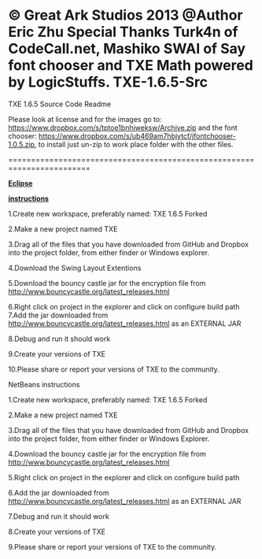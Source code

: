 © Great Ark Studios 2013
@Author Eric Zhu 
Special Thanks Turk4n of CodeCall.net, Mashiko SWAI of Say font chooser and TXE Math powered by LogicStuffs.
TXE-1.6.5-Src
=============

TXE 1.6.5 Source Code Readme

Please look at license and for the images go to: https://www.dropbox.com/s/tptoe1bnhiweksw/Archive.zip and the font chooser: https://www.dropbox.com/s/ub469am7hbjytcf/jfontchooser-1.0.5.zip, to install just un-zip to work place folder with the other files.

========================================================================
<b><a href= "http://eclipse.org"><p>Eclipse</p> instructions</a></b>


1.Create new workspace, preferably named: TXE 1.6.5 Forked


2.Make a new project named TXE 


3.Drag all of the files that you have downloaded from GitHub and Dropbox 
into the project folder, from either finder or Windows explorer.


4.Download the Swing Layout Extentions 


5.Download the bouncy castle jar for the encryption file from http://www.bouncycastle.org/latest_releases.html 


6.Right click on project in the explorer and click on configure build path
7.Add the jar downloaded from http://www.bouncycastle.org/latest_releases.html as an EXTERNAL JAR


8.Debug and run it should work


9.Create your versions of TXE 


10.Please share or report your versions of TXE to the community.

NetBeans instructions 


1.Create new workspace, preferably named: TXE 1.6.5 Forked


2.Make a new project named TXE 


3.Drag all of the files that you have downloaded from GitHub and Dropbox 
into the project folder, from either finder or Windows Explorer.


4.Download the bouncy castle jar for the encryption file from http://www.bouncycastle.org/latest_releases.html 


5.Right click on project in the explorer and click on configure build path


6.Add the jar downloaded from http://www.bouncycastle.org/latest_releases.html as an EXTERNAL JAR


7.Debug and run it should work


8.Create your versions of TXE 


9.Please share or report your versions of TXE to the community.
